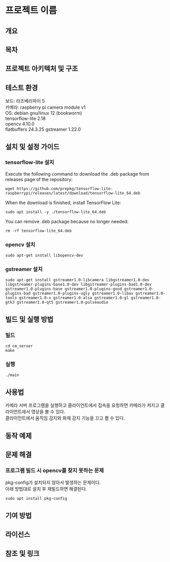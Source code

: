 # 프로젝트 이름
## 개요
## 목차
## 프로젝트 아키텍처 및 구조
## 테스트 환경
보드: 라즈베리파이 5  
카메라: raspberry pi camera module v1  
OS: debian gnu/linux 12 (bookworm)  
tensorflow-lite 2.18  
opencv 4.10.0  
flatbuffers 24.3.25
gstreamer 1.22.0  
## 설치 및 설정 가이드
### tensorflow-lite 설치
Execute the following command to download the .deb package from releases page of the repository:
```
wget https://github.com/prepkg/tensorflow-lite-raspberrypi/releases/latest/download/tensorflow-lite_64.deb
```
When the download is finished, install TensorFlow Lite:
```
sudo apt install -y ./tensorflow-lite_64.deb
```
You can remove .deb package because no longer needed:
```
rm -rf tensorflow-lite_64.deb
```
### opencv 설치
```
sudo apt-get install libopencv-dev
```
### gstreamer 설치
```
sudo apt-get install gstreamer1.0-libcamera libgstreamer1.0-dev libgstreamer-plugins-base1.0-dev libgstreamer-plugins-bad1.0-dev gstreamer1.0-plugins-base gstreamer1.0-plugins-good gstreamer1.0-plugins-bad gstreamer1.0-plugins-ugly gstreamer1.0-libav gstreamer1.0-tools gstreamer1.0-x gstreamer1.0-alsa gstreamer1.0-gl gstreamer1.0-gtk3 gstreamer1.0-qt5 gstreamer1.0-pulseaudio
```
## 빌드 및 실행 방법
### 빌드
```
cd cm_server
make
```
### 실행
```
./main
```
## 사용법
카메라 서버 프로그램을 실행하고 클라이언트에서 접속을 요청하면 카메라가 켜지고 클라이언트에서 영상을 볼 수 있다.  
클라이언트에서 움직임 감지와 화재 감지 기능을 끄고 켤 수 있다.
## 동작 예제
## 문제 해결
### 프로그램 빌드 시 opencv를 찾지 못하는 문제
pkg-config가 설치되지 않아서 발생하는 문제이다.  
아래 방법대로 설치 후 재빌드하면 해결된다.
```
sudo apt install pkg-config
```
## 기여 방법
## 라이선스
## 참조 및 링크
